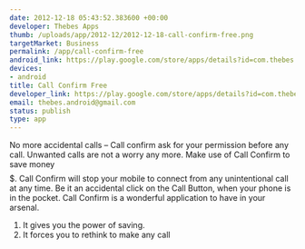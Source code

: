 ```yaml
--- 
date: 2012-12-18 05:43:52.383600 +00:00
developer: Thebes Apps
thumb: /uploads/app/2012-12/2012-12-18-call-confirm-free.png
targetMarket: Business
permalink: /app/call-confirm-free
android_link: https://play.google.com/store/apps/details?id=com.thebes.callconfirmfree
devices: 
- android
title: Call Confirm Free
developer_link: https://play.google.com/store/apps/details?id=com.thebes.callconfirmfree
email: thebes.android@gmail.com
status: publish
type: app
---
```


No more accidental calls – Call confirm ask for your permission before any call.
Unwanted calls are not a worry any more.
Make use of Call Confirm to save money $$$$$.
Call Confirm will stop your mobile to connect from any 
unintentional call at any time.
Be it an accidental click on the Call Button, when your phone is in the pocket.
Call Confirm is a wonderful application to have in your arsenal.
1. It gives you the power of saving.
2. It forces you to rethink to make any call
